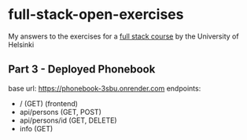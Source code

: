 # full-stack-open-exercises
My answers to the exercises for a [full stack course](https://fullstackopen.com/en/) by the University of Helsinki

## Part 3 - Deployed Phonebook
base url: https://phonebook-3sbu.onrender.com
endpoints:
* / (GET) (frontend)
* api/persons (GET, POST)
* api/persons/id (GET, DELETE)
* info (GET)